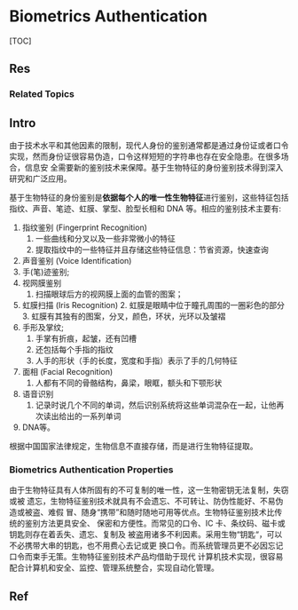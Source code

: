 # Biometrics Authentication

[TOC]



## Res
### Related Topics



## Intro
由于技术水平和其他因素的限制，现代人身份的鉴别通常都是通过身份证或者口令实现，然而身份证很容易伪造，口令这样短短的字符串也存在安全隐患。在很多场合，信息安 全需要新的鉴别技术来保障。基于生物特征的身份鉴别技术得到深入研究和广泛应用。

基于生物特征的身份鉴别是**依据每个人的唯一性生物特征**进行鉴别，这些特征包括指纹、声音、笔迹、虹膜、掌型、脸型长相和 DNA 等。相应的鉴别技术主要有:
1. 指纹鉴别 (Fingerprint Recognition)
	1. 一些曲线和分叉以及一些非常微小的特征
	2. 提取指纹中的一些特征并且存储这些特征信息：节省资源，快速查询
2. 声音鉴别 (Voice Identification)
3. 手(笔)迹鉴别;
4. 视网膜鉴别
	1. 扫描眼球后方的视网膜上面的血管的图案；
5. 虹膜扫描 (Iris Recognition)
	2. 虹膜是眼睛中位于瞳孔周围的一圈彩色的部分
	3. 虹膜有其独有的图案，分叉，颜色，环状，光环以及皱褶
6. 手形及掌纹;  
	1. 手掌有折痕，起皱，还有凹槽
	2. 还包括每个手指的指纹
	3. 人手的形状（手的长度，宽度和手指）表示了手的几何特征
7. 面相 (Facial Recognition)
	1. 人都有不同的骨骼结构，鼻梁，眼眶，额头和下颚形状
8. 语音识别
	1. 记录时说几个不同的单词，然后识别系统将这些单词混杂在一起，让他再次读出给出的一系列单词
9. DNA等。

根据中国国家法律规定，生物信息不直接存储，而是进行生物特征提取。


### Biometrics Authentication Properties
由于生物特征具有人体所固有的不可复制的唯一性，这一生物密钥无法复制，失窃或被 遗忘，生物特征鉴别技术就具有不会遗忘、不可转让、防伪性能好、不易伪造或被盗、难假 冒、随身“携带”和随时随地可用等优点。生物特征鉴别技术比传统的鉴别方法更具安全、 保密和方便性。而常见的口令、IC 卡、条纹码、磁卡或钥匙则存在着丢失、遗忘、复制及 被盗用诸多不利因素。采用生物“钥匙“，可以不必携带大串的钥匙，也不用费心去记或更 换口令。而系统管理员更不必因忘记口令而束手无策。生物特征鉴别技术产品均借助于现代 计算机技术实现，很容易配合计算机和安全、监控、管理系统整合，实现自动化管理。



## Ref

